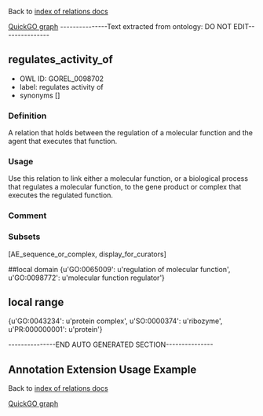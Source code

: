 Back to [index of relations docs](https://github.com/geneontology/annotation_extensions/tree/master/doc)

[QuickGO graph](www.ebi.ac.uk/QuickGO/AnnotationExtensionRelations.html)
---------------Text extracted from ontology: DO NOT EDIT---------------

## regulates_activity_of
* OWL ID: GOREL_0098702
* label: regulates activity of
* synonyms
[]

### Definition
A relation that holds between the regulation of a molecular function and the agent that executes that function.

### Usage
Use this relation to link either a molecular function, or a biological process that regulates a molecular function, to the gene product or complex that executes the regulated function.

### Comment


### Subsets
[AE_sequence_or_complex, display_for_curators]

##local domain
{u'GO:0065009': u'regulation of molecular function', u'GO:0098772': u'molecular function regulator'}

## local range
{u'GO:0043234': u'protein complex', u'SO:0000374': u'ribozyme', u'PR:000000001': u'protein'}

---------------END AUTO GENERATED SECTION---------------














Annotation Extension Usage Example
----------------------------------

Back to [index of relations docs](https://github.com/geneontology/annotation_extensions/tree/master/doc)

[QuickGO graph](www.ebi.ac.uk/QuickGO/AnnotationExtensionRelations.html)